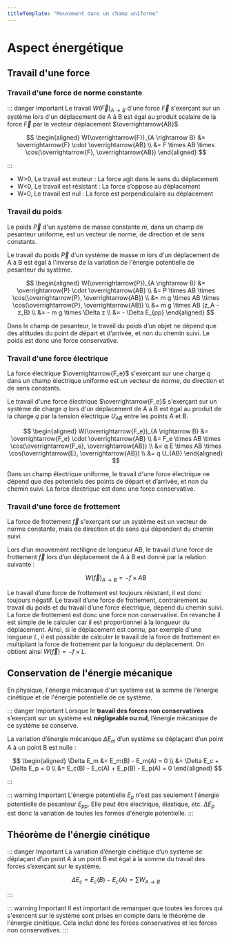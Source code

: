 ```yaml
---
titleTemplate: "Mouvement dans un champ uniforme"
---
```


# Aspect énergétique

## Travail d'une force

### Travail d'une force de norme constante

::: danger Important
Le travail $W(\overrightarrow{F})_{A \rightarrow B}$ d'une force $\overrightarrow{F}$ s'exerçant sur un système lors d'un déplacement de A à B est égal au produit scalaire de la force $\overrightarrow{F}$ par le vecteur déplacement $\overrightarrow{AB}$.

$$
\begin{aligned}
W(\overrightarrow{F})_{A \rightarrow B} &= \overrightarrow{F} \cdot \overrightarrow{AB} \\
&= F \times AB \times \cos(\overrightarrow{F}, \overrightarrow{AB})
\end{aligned}
$$

:::

- W>0, Le travail est moteur : La force agit dans le sens du déplacement
- W<0, Le travail est résistant : La force s’oppose au déplacement
- W=0, Le travail est nul : La force est perpendiculaire au déplacement

### Travail du poids

Le poids $\overrightarrow{P}$ d'un système de masse constante $m$, dans un champ de pesanteur uniforme, est un vecteur de norme, de direction et de sens constants.

Le travail du poids $\overrightarrow{P}$ d'un système de masse $m$ lors d'un déplacement de A à B est égal à l'inverse de la variation de l'énergie potentielle de pesanteur du système.

$$
\begin{aligned}
W(\overrightarrow{P})_{A \rightarrow B} &= \overrightarrow{P} \cdot \overrightarrow{AB} \\
&= P \times AB \times \cos(\overrightarrow{P}, \overrightarrow{AB}) \\
&= m g \times AB \times \cos(\overrightarrow{P}, \overrightarrow{AB}) \\
&= m g \times AB (z_A - z_B) \\
&= - m g \times \Delta z \\
&= - \Delta E_{pp}
\end{aligned}
$$

Dans le champ de pesanteur, le travail du poids d’un objet ne dépend que des altitudes du point de départ et d’arrivée, et non du chemin suivi. Le poids est donc une force conservative.

### Travail d'une force électrique

La force électrique $\overrightarrow{F_e}$ s'exerçant sur une charge $q$ dans un champ électrique uniforme est un vecteur de norme, de direction et de sens constants.

Le travail d'une force électrique $\overrightarrow{F_e}$ s'exerçant sur un système de charge $q$ lors d'un déplacement de A à B est égal au produit de la charge $q$ par la tension électrique $U_{AB}$ entre les points A et B.

$$
\begin{aligned}
W(\overrightarrow{F_e})_{A \rightarrow B} &= \overrightarrow{F_e} \cdot \overrightarrow{AB} \\
&= F_e \times AB \times \cos(\overrightarrow{F_e}, \overrightarrow{AB}) \\
&= q E \times AB \times \cos(\overrightarrow{E}, \overrightarrow{AB}) \\
&= q U_{AB}
\end{aligned}
$$

Dans un champ électrique uniforme, le travail d'une force électrique ne dépend que des potentiels des points de départ et d’arrivée, et non du chemin suivi. La force électrique est donc une force conservative.

### Travail d'une force de frottement

La force de frottement $\overrightarrow{f}$ s'exerçant sur un système est un vecteur de norme constante, mais de direction et de sens qui dépendent du chemin suivi.

Lors d’un mouvement rectiligne de longueur AB, le travail d’une force de frottement $\overrightarrow{f}$ lors d’un déplacement de A à B est donné par la relation suivante :

$$
W(\overrightarrow{f})_{A \rightarrow B} = - f \times AB
$$

Le travail d’une force de frottement est toujours résistant, il est donc toujours négatif. Le travail d’une force de frottement, contrairement au travail du poids et du travail d’une force électrique, dépend du chemin suivi. La force de frottement est donc une force non conservative. En revanche il est simple de le calculer car il est proportionnel à la longueur du déplacement. Ainsi, si le déplacement est connu, par exemple d'une longueur $L$, il est possible de calculer le travail de la force de frottement en multipliant la force de frottement par la longueur du déplacement. On obtient ainsi $W(\overrightarrow{f}) = - f \times L$.

## Conservation de l'énergie mécanique

En physique, l'énergie mécanique d'un système est la somme de l'énergie cinétique et de l'énergie potentielle de ce système.

::: danger Important
Lorsque le **travail des forces non conservatives** s’exerçant sur un système est **négligeable ou nul**, l’énergie mécanique de ce système se conserve.

La variation d’énergie mécanique $\Delta E_m$ d’un système se déplaçant d’un point A à un point B est nulle :

$$
\begin{aligned}
\Delta E_m &= E_m(B) - E_m(A) = 0 \\
&= \Delta E_c + \Delta E_p = 0 \\
&= E_c(B) - E_c(A) + E_p(B) - E_p(A) = 0
\end{aligned}
$$

:::

::: warning Important
L'énergie potentielle $E_p$ n'est pas seulement l'énergie potentielle de pesanteur $E_{pp}$. Elle peut être électrique, élastique, etc. $\Delta E_p$ est donc la variation de toutes les formes d'énergie potentielle.
:::

## Théorème de l'énergie cinétique

::: danger Important
La variation d’énergie cinétique d’un système se déplaçant d’un point A à un point B est égal à la somme du travail des forces s’exerçant sur le système.

$$
\Delta E_c = E_c(B) - E_c(A) = \sum W_{A \rightarrow B}
$$

:::

::: warning Important
Il est important de remarquer que toutes les forces qui s'exercent sur le système sont prises en compte dans le théorème de l'énergie cinétique. Cela inclut donc les forces conservatives et les forces non conservatives.
:::
